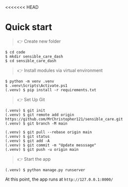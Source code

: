 <<<<<<< HEAD
# Quick start


> 👉 Create new folder

```shell
$ cd code
$ mkdir sensible_care_dash
$ cd sensible_care_dash
```


> 👉 Install modules via virtual environment  

```shell
$ python -m venv .venv
$ .venv\Scripts\Activate.ps1
(.venv) $ pip install -r requirements.txt
```


> 👉 Set Up Git

```shell
(.venv) $ git init
(.venv) $ git remote add origin https://github.com/MrChristopher121/sensible_care.git
(.venv) $ git branch -M main

(.venv) $ git pull --rebase origin main
(.venv) $ git status
(.venv) $ git add -A
(.venv) $ git commit -m "Update messsage"
(.venv) $ git push -u origin main
```


> 👉 Start the app

```shell
(.venv) $ python manage.py runserver
```

At this point, the app runs at `http://127.0.0.1:8000/`


